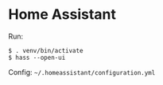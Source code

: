 # Home Assistant

Run:

    $ . venv/bin/activate
    $ hass --open-ui

Config: `~/.homeassistant/configuration.yml`




